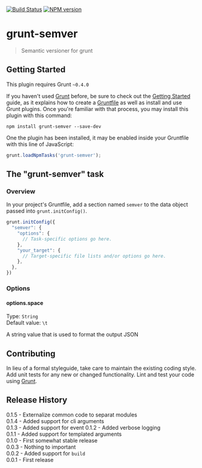 [![Build Status](https://travis-ci.org/mikaelkaron/grunt-semver.png)](https://travis-ci.org/mikaelkaron/grunt-semver)
[![NPM version](https://badge.fury.io/js/grunt-semver.png)](http://badge.fury.io/js/grunt-semver)

# grunt-semver

> Semantic versioner for grunt

## Getting Started
This plugin requires Grunt `~0.4.0`

If you haven't used [Grunt](http://gruntjs.com/) before, be sure to check out the [Getting Started](http://gruntjs.com/getting-started) guide, as it explains how to create a [Gruntfile](http://gruntjs.com/sample-gruntfile) as well as install and use Grunt plugins. Once you're familiar with that process, you may install this plugin with this command:

```shell
npm install grunt-semver --save-dev
```

One the plugin has been installed, it may be enabled inside your Gruntfile with this line of JavaScript:

```js
grunt.loadNpmTasks('grunt-semver');
```

## The "grunt-semver" task

### Overview
In your project's Gruntfile, add a section named `semver` to the data object passed into `grunt.initConfig()`.

```js
grunt.initConfig({
  "semver": {
    "options": {
      // Task-specific options go here.
    },
    "your_target": {
      // Target-specific file lists and/or options go here.
    },
  },
})
```

### Options

#### options.space
Type: `String`  
Default value: `\t`

A string value that is used to format the output JSON

## Contributing
In lieu of a formal styleguide, take care to maintain the existing coding style. Add unit tests for any new or changed functionality. Lint and test your code using [Grunt](http://gruntjs.com/).

## Release History

0.1.5 - Externalize common code to separat modules  
0.1.4 - Added support for cli arguments  
0.1.3 - Added support for event 
0.1.2 - Added verbose logging  
0.1.1 - Added support for templated arguments  
0.1.0 - First somewhat stable release  
0.0.3 - Nothing to important  
0.0.2 - Added support for `build`  
0.0.1 - First release
